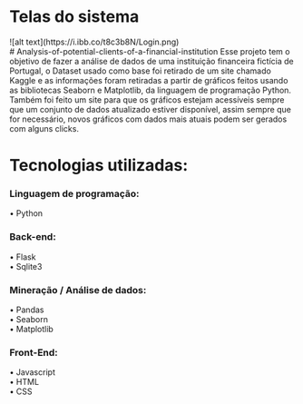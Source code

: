 <h1>Telas do sistema</h1>
![alt text](https://i.ibb.co/t8c3b8N/Login.png)
<br>
# Analysis-of-potential-clients-of-a-financial-institution
Esse projeto tem o objetivo de fazer a análise de dados de uma instituição financeira fictícia de Portugal, o Dataset usado como base foi retirado de um site chamado Kaggle e as informações foram retiradas a partir de gráficos feitos usando as bibliotecas Seaborn e Matplotlib, da linguagem de programação Python.
Também foi feito um site para que os gráficos estejam acessíveis sempre que um conjunto de dados atualizado estiver disponível, assim sempre que for necessário, novos gráficos com dados mais atuais podem ser gerados com alguns clicks.

<h1>Tecnologias utilizadas:<br></h1>
<h3>Linguagem de programação:<br></h3>
• Python<br>
<h3>Back-end:<br></h3>
• Flask<br>
• Sqlite3<br>
<h3>Mineração / Análise de dados:<br></h3>
• Pandas<br>
• Seaborn<br>
• Matplotlib<br>
<h3>Front-End:<br></h3>
• Javascript<br>
• HTML<br>
• CSS<br>
